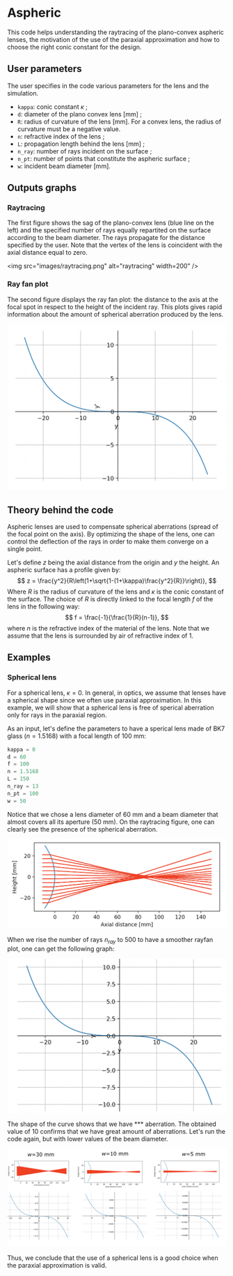 # Aspheric

This code helps understanding the raytracing of the plano-convex aspheric lenses, the motivation of the use of the paraxial approximation and how to choose the right conic constant for the design.

## User parameters

The user specifies in the code various parameters for the lens and the simulation.

- `kappa`: conic constant $\kappa$ ;
- `d`: diameter of the plano convex lens [mm] ;
- `R`: radius of curvature of the lens [mm]. For a convex lens, the radius of curvature must be a negative value.
- `n`: refractive index of the lens ;
- `L`: propagation length behind the lens [mm] ;
- `n_ray`: number of rays incident on the surface ;
- `n_pt`: number of points that constitute the aspheric surface ;
- `w`: incident beam diameter [mm].



## Outputs graphs

### Raytracing

The first figure shows the sag of the plano-convex lens (blue line on the left) and the specified number of rays equally repartited on the surface according to the beam diameter. The rays propagate for the distance specified by the user. Note that the vertex of the lens is coincident with the axial distance equal to zero. 

<img src="images/raytracing.png" alt="raytracing" width=200" />



### Ray fan plot

The second figure displays the ray fan plot: the distance to the axis at the focal spot in respect to the height of the incident ray. This plots gives rapid information about the amount of spherical aberration produced by the lens. 

<img src="images/rayfanplot.png" alt="rayfanplot" style="zoom:50%;" />

## Theory behind the code

Aspheric lenses are used to compensate spherical aberrations (spread of the focal point on the axis). By optimizing the shape of the lens, one can control the deflection of the rays in order to make them converge on a single point. 

Let's define $z$ being the axial distance from the origin and $y$ the height. An aspheric surface has a profile given by:
$$
z = \frac{y^2}{R\left(1+\sqrt{1-(1+\kappa)\frac{y^2}{R}}\right)},
$$
Where $R$ is the radius of curvature of the lens and $\kappa$ is the conic constant of the surface. The choice of $R$ is directly linked to the focal length $f$ of the lens in the following way:
$$
f = \frac{-1}{\frac{1}{R}(n-1)},
$$
where $n$ is the refractive index of the material of the lens. Note that we assume that the lens is surrounded by air of refractive index of 1. 



## Examples

### Spherical lens

For a spherical lens, $\kappa=0$. In general, in optics, we assume that lenses have a spherical shape since we often use paraxial approximation. In this example, we will show that a spherical lens is free of sperical aberration only for rays in the paraxial region. 

As an input, let's define the parameters to have a sperical lens made of BK7 glass ($n=1.5168$) with a focal length of 100 mm:

```python
kappa = 0
d = 60
f = 100
n = 1.5168
L = 150
n_ray = 13
n_pt = 100
w = 50
```

Notice that we chose a lens diameter of 60 mm and a beam diameter that almost covers all its aperture (50 mm). On the raytracing figure, one can clearly see the presence of the spherical aberration.

<img src="images/raytracing_spheric.png" alt="raytracing_spheric" style="zoom:50%;" />



When we rise the number of rays $n_{ray}$ to 500 to have a smoother rayfan plot, one can get the following graph:

<img src="images/rayfanplot_spheric.png" alt="rayfanplot_spheric" style="zoom:50%;" /> 

The shape of the curve shows that we have *** aberration. The obtained value of 10 confirms that we have great amount of aberrations. Let's run the code again, but with lower values of the beam diameter.

<img src="images/spheric_beam_diameter.png"  />

Thus, we conclude that the use of a spherical lens is a good choice when the paraxial approximation is valid.

